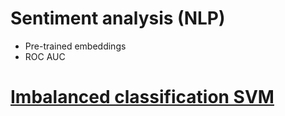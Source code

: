 # **Sentiment analysis (NLP)**
- Pre-trained embeddings
- ROC AUC 

# [Imbalanced classification SVM](https://github.com/berndtmihaly/data-science-projects/blob/main/Berndt_Mih%C3%A1ly_SVM_Classification.ipynb)
